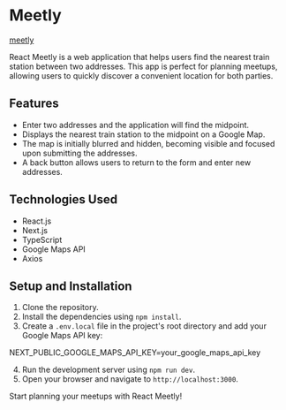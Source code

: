 # Meetly

[meetly](https://meetly-zeta.vercel.app)

React Meetly is a web application that helps users find the nearest train station between two addresses. 
This app is perfect for planning meetups, allowing users to quickly discover a convenient location for both parties.

## Features

- Enter two addresses and the application will find the midpoint.
- Displays the nearest train station to the midpoint on a Google Map.
- The map is initially blurred and hidden, becoming visible and focused upon submitting the addresses.
- A back button allows users to return to the form and enter new addresses.

## Technologies Used

- React.js
- Next.js
- TypeScript
- Google Maps API
- Axios

## Setup and Installation

1. Clone the repository.
2. Install the dependencies using `npm install`.
3. Create a `.env.local` file in the project's root directory and add your Google Maps API key:

NEXT_PUBLIC_GOOGLE_MAPS_API_KEY=your_google_maps_api_key

4. Run the development server using `npm run dev`.
5. Open your browser and navigate to `http://localhost:3000`.

Start planning your meetups with React Meetly!
